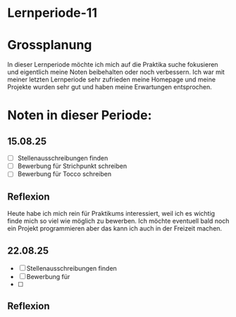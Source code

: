 # Lernperiode-11


# Grossplanung
In dieser Lernperiode möchte ich mich auf die Praktika suche fokusieren und eigentlich meine Noten beibehalten oder noch verbessern. Ich war mit meiner letzten Lernperiode sehr zufrieden meine Homepage und meine Projekte wurden sehr gut und haben meine Erwartungen entsprochen.


# Noten in dieser Periode:


## 15.08.25
- [ ] Stellenausschreibungen finden
- [ ] Bewerbung für Strichpunkt schreiben
- [ ] Bewerbung für Tocco schreiben

## Reflexion
Heute habe ich mich rein für Praktikums interessiert, weil ich es wichtig finde mich so viel wie möglich zu bewerben. Ich möchte eventuell bald noch ein Projekt programmieren aber das kann ich auch in der Freizeit machen.

## 22.08.25
- [ ] Stellenausschreibungen finden
- [ ] Bewerbung für 
- [ ]  

## Reflexion
